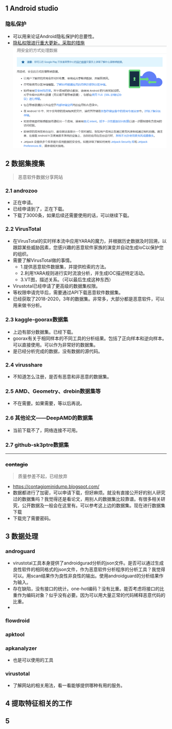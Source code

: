 ## 1 Android studio

### 隐私保护
* 可以用来论证Android隐私保护的总要性。
* [隐私权限进行重大更新，采取的措施](https://developer.android.google.cn/privacy/best-practices#minimize_your_use_of_location)
![](2021-01-05-20-08-00.png)


## 2 数据集搜集

> 恶意软件数据分享网站

### 2.1 androzoo
* 正在申请。
* 已经申请到了，正在下载。
* 下载了3000条，如果后续还需要使用的话，可以继续下载。

### 2.2 VirusTotal

* 在VirusTotal的实时样本流中应用YARA的魔力，并根据历史数据及时回溯，以跟踪某些威胁因素，您感兴趣的恶意软件家族的演变并自动生成IoC以保护您的组织。
* 需要了解VirusTotal做的事情。
  * 1.提供恶意软件数据集，并提供检索的方法。
  * 2.利用YARA规则进行实时流浪分析，并生成IOC描述特定活动。
  * 3.VT图，描述关系。（可以最后生成这种东西）
* Virustotal已经申请了更高级的数据集权限。
* 等权限申请完毕后，需要通过API下载恶意软件数据集。
* 已经获取了2018-2020，3年的数据集。非常多，大部分都是恶意软件，可以用来做书分析。



### 2.3 kaggle-goorax数据集
* 上边有部分数据集。已经下载。
* goorax有关于相同样本的不同工具的分析结果。包括了正向样本和逆向样本。可以直接使用。可以作为非常好的数据集。
* 是已经分析完成的数据，没有数据的源代码。


### 2.4 virusshare

* 不知道怎么注册，是否有恶意和非恶意的数据集。

### 2.5 AMD、Geometry、drebin数据集等
* 不在需要。如果需要，等以后再说。

### 2.6 其他论文——DeepAMD的数据集
* 当前下载不了，网络连接不可用。

### 2.7 github-sk3ptre数据集


------------------------
### ~~contagio~~
> 质量参差不起，已经放弃
* https://contagiominidump.blogspot.com/
* 数据都进行了加密，可以申请下载，但好麻烦。就没有直接公开好的别人研究过的数据集吗？我觉得还是看论文，用别人的数据集比较靠谱。有很多相关研究，公开数据及一般会在这里有。可以参考这上边的数据集。现在进行数据集下载
* 下载完了需要密码。


## 3 数据处理

### androguard

* virustotal工具本身提供了androidgurad分析的json文件。是否可以通过生成良性软件的相同格式的json文件，作为恶意软件分析程序的分析工具？我觉得可以。用scan结果作为良性非良性的输出。使用androidguard的分析结果作为输入。
* 存在缺陷，没有接口的统计。one-hot编码？没有比重。能否考虑将接口的比重作为编码对象？似乎没有必要。因为可以用大量正常的代码稀释恶意代码的比重。
* 

### flowdroid

### apktool

### apkanalyzer
* 也是可以使用的工具
### virustotal
* 了解网站的相关用法，看一看能够提供哪种有用的服务。

## 4 提取特征相关的工作


## 5 